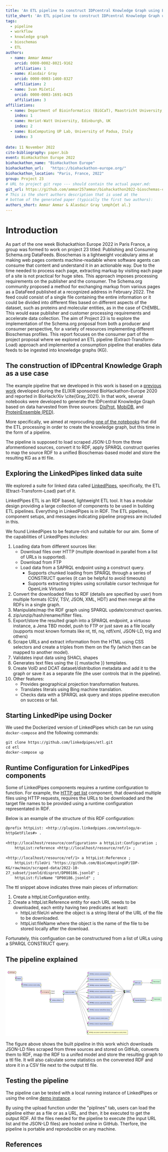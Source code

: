 ```yaml
---
title: 'An ETL pipeline to construct IDPcentral Knowledge Graph using Bioschemas JSON-LD data feeds'
title_short: 'An ETL pipeline to construct IDPcentral Knowledge Graph using Bioschemas JSON-LD data feeds'
tags:
  - pipeline
  - workflow
  - knowledge graph
  - bioschemas
  - ETL
authors:
  - name: Ammar Ammar
    orcid: 0000-0002-8021-9162
    affiliation: 1
  - name: Alasdair Gray
    orcid: 0000-0003-1460-8327
    affiliation: 2
  - name: Ivan Mičetić
    orcid: 0000-0003-1691-8425
    affiliation: 3
affiliations:
  - name: Department of Bioinformatics (BiGCaT), Maastricht University, The Netherlands
    index: 1
  - name: Heriot-Watt University, Edinburgh, UK
    index: 2
  - name: BioComputing UP Lab, University of Padua, Italy
    index: 3

date: 11 November 2022
cito-bibliography: paper.bib
event: BioHackathon Europe 2022
biohackathon_name: "BioHackathon Europe"
biohackathon_url:   "https://biohackathon-europe.org/"
biohackathon_location: "Paris, France, 2022"
group: Project 23
# URL to project git repo --- should contain the actual paper.md:
git_url: https://github.com/ammar257ammar/biohackathon2022-bioschemas-consumer
# This is the short authors description that is used at the
# bottom of the generated paper (typically the first two authors):
authors_short: Ammar Ammar & Alasdair Gray \emph{et al.}
---
```



<!--

The paper.md, bibtex and figure file can be found in this repo:

  https://github.com/ammar257ammar/biohackathon2022-bioschemas-consumer

To modify, please clone the repo. You can generate PDF of the paper by
pasting above link (or yours) in

  http://biohackrxiv.genenetwork.org/

-->

# Introduction

As part of the one week Biohackathion Europe 2022 in Paris France, a group was formed to work on project 23 titled: Publishing and Consuming Schema.org DataFeeds.
Bioschemas is a lightweight vocabulary aims at making web pages contents machine-readable where software agents can consume that content and understand it in an actionable way. Due to the time needed to process each page, extracting markup by visiting each page of a site is not practical for huge sites. This approach imposes processing requirements on the publisher and the consumer. 
The Schema.org community proposed a method for exchanging markup from various pages as a DataFeed published at a recognized address in February 2022. The feed could consist of a single file containing the entire information or it could be divided into different files based on different aspects of the dataset, such as proteins and molecular entities, as in the case of ChEMBL. This would ease publisher and customer processing requirements and accelerate data collection.
The aim of Project 23 is to explore the implementation of the Schema.org proposal from both a producer and consumer perspective, for a variety of resources implementing different Bioschemas profiles. This report focuses on the consumer part of the project proposal where we explored an ETL pipeline (Extract-Transform-Load) approach and implemented a consumption pipeline that enables data feeds to be ingested into knowledge graphs (KG).


<!--
# Results
-->

## The construction of IDPcentral Knowledge Graph as a use case

The example pipeline that we developed in this work is based on a [previous work](https://github.com/BioComputingUP/IDP-KG) developed during the ELIXIR sponsored BioHackathon-Europe 2020 and reported in BioHackrXiv \cite{Gray_2021}.
In that work, several notebooks were developed to generate the IDPcentral Knowledge Graph based on data harvested from three sources: 
[DisProt](https://disprot.org/), [MobiDB](https://mobidb.org/), and [ProteinEnsemble (PED)](https://proteinensemble.org/).

More specifically, we aimed at reprocuding [one of the notebooks](https://github.com/BioComputingUP/IDP-KG/blob/main/notebooks/ETLProcess.ipynb) that did the ETL processing in order to create the knowledge graph, but this time in the form of a pipeline.

The pipeline is supposed to load scraped JSON-LD from the three aformentioned sources, convert it to RDF, apply SPARQL construct queries to map the source RDF to a unified Bioschemas-based model and store the resulting KG as a ttl file.

## Exploring the LinkedPipes linked data suite

We explored a suite for linked data called [LinkedPipes](https://etl.linkedpipes.com/), specifically, the ETL (Etract-Transform-Load) part of it.

LinkedPipes ETL is an RDF based, lightweight ETL tool. It has a modular design providing a large collection of components to be used in building ETL pipelines.
Everything in LinkedPipes is in RDF. The ETL pipelines, component setups, and messages indicating pipeline progress are included in this. 

We found LinkedPipes to be feature-rich and suitable for our aim. Some of the capabilities of LinkedPipes includes:

1. Loading data from different sources like: 
	- Download files over HTTP (multiple download in parallel from a list of URLs is supported).
	- Download from FTP
	- Load data from a SAPRQL endpoint using a construct query.
		- Supports chunked loading from SPARQL through a series of CONSTRUCT queries (it can be helpful to avoid timeouts) 
		- Supports extracting triples using scrollable cursor technique for OpenLink Virtuoso
1. Convert the downloaded files to RDF (details are specified by user) from multiple formats (CSV, TSV, JSON, XML, HDT) and then merge all the RDFs in a single graph.
1. Manipulate/map the RDF graph using SPARQL update/construct queries.
1. zip/unzip/hash/rename/filter files.
1. Export/store the resulted graph into a SPARQL endpoint, a virtuoso instance, a Jena TBD model, push to FTP or just save as a file locally (supports most known formats like nt, ttl, nq, rdf/xml, JSON-LD, trig and others)
1. Scrape URLs and extract information from the HTML using CSS selectors and create a triples from them on the fly (which then can be mapped to another model).
1. Validates input data using SHACL shapes
1. Generates text files using the {{ mustache }} templates.
1. Create VoID and DCAT dataset/distribution metadata and add it to the graph or save it as a separate file (the user controls that in the pipeline).
1. Other features:
	- Provides geographical projection transformation features.
	- Translates literals using Bing machine translation.
	- Checks data with a SPARQL ask query and stops pipeline execution on success or fail.


## Starting LinkedPipe using Docker

We used the Dockerized version of LinkedPipes which can be run using ```docker-compose``` and the following commands:

```
git clone https://github.com/linkedpipes/etl.git
cd etl
docker-compose up
```

## Runtime Configuration for LinkedPipes components

Some of LinkedPipes components requires a runtime configuration to function. For example, the [HTTP get list](https://etl.linkedpipes.com/components/e-httpgetfiles) component, that download multiple files using HTTP requests, requires the URLs to be downloaded and the target file names to be provided using a runtime configuration representated in RDF.

Below is an example of the structure of this RDF configuration:

```
@prefix httpList: <http://plugins.linkedpipes.com/ontology/e-httpGetFiles#> .

<http://localhost/resource/configuration> a httpList:Configuration ;
    httpList:reference <http://localhost/resource/ref/1> ;

<http://localhost/resource/ref/1> a httpList:Reference ;
    httpList:fileUri "https://github.com/BioComputingUP/IDP-KG/raw/main/scraped-data/2022-10-27_subset/jsonld/disprot/DP00186.jsonld" ;
    httpList:fileName "DP00186.jsonld" ;
```

The ttl snippet above indicates three main pieces of information:

1. Create a httpList:Configuration entity.
1. Create a httpList:Reference entity for each URL needs to be downloaded, each entity having two predicates at least:
	- httpList:fileUri where the object is a string literal of the URL of the file to be downloaded.
	- httpList:fileName where the object is the name of the file to be stored locally after the download.
	
Fortunately, this configuation can be constructured from a list of URLs using a SPARQL CONSTRUCT query.

## The pipeline explained

![An overview of the developed pipeline using  \label{fig}](./figures/the-pipeline.png)


The figure above shows the built pipeline in this work which downloads JSON-LD files scraped from three sources and stored on GitHub, converts them to RDF, map the RDF to a unifed model and store the resulting graph to a ttl file. It will also calculate some statistics on the convereted RDF and store it in a CSV file next to the output ttl file.


## Testing the pipeline

The pipeline can be tested with a local running instance of LinkedPipes or using the online [demo instance](https://demo.etl.linkedpipes.com/).

By using the upload function under the "piplines" tab, users can load the pipeline either as a file or as a URL, and then, it be executed to get the output RDF. All the files needed for the pipeline to execute (the input URL list and the JSON-LD files) are hosted online in GitHub. Therfore, the pipeline is portable and reproducible on any machine.
 

## References
